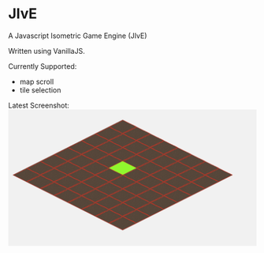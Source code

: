 # JIvE
A Javascript Isometric Game Engine (JIvE)

Written using VanillaJS.

Currently Supported:
- map scroll
- tile selection

Latest Screenshot:
![alt tag](https://github.com/skaparelos/JIvE/blob/master/screenshots/scrnshot1_tile_selection.png)
